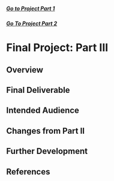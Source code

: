 ##### [Go to Project Part 1](FinalProject1.md)
##### [Go To Project Part 2](FinalProject2.md)

# Final Project: Part III

## Overview
## Final Deliverable
## Intended Audience 
## Changes from Part II
## Further Development
## References
